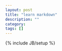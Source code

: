 ```yaml
---
layout: post
title: "learn markdown"
description: ""
category: 
tags: []
---
```

{% include JB/setup %}
